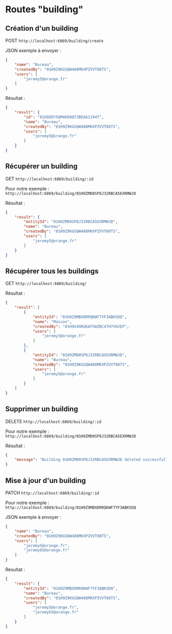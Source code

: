 # Routes "building"

## Création d'un building

POST ``http://localhost:6869/building/create``

JSON exemple à envoyer :

```JSON
{
    "name": "Bureau",
    "createdBy": "01H9Z9KGSQW488MKXPZVVT08TS",
    "users": [
        "jeremy5@orange.fr"
    ]
}
```

Résultat : 

```JSON
{
    "result": {
        "id": "01H9ZKY5QMAK88Q73BEAG1194T",
        "name": "Bureau",
        "createdBy": "01H9Z9KGSQW488MKXPZVVT08TS",
        "users": [
            "jeremy5@orange.fr"
        ]
    }
}
```

## Récupérer un building

GET ``http://localhost:6869/building/:id``

Pour notre exemple : ``http://localhost:6869/building/01H9ZMD0SP8J32RBCA5EXRMWJD``

Résultat : 

```JSON
{
    "result": {
        "entityId": "01H9ZMD0SP8J32RBCA5EXRMWJD",
        "name": "Bureau",
        "createdBy": "01H9Z9KGSQW488MKXPZVVT08TS",
        "users": [
            "jeremy5@orange.fr"
        ]
    }
}
```

## Récupérer tous les buildings

GET ``http://localhost:6869/building/``

Résultat : 

```JSON
{
    "result": [
        {
            "entityId": "01H9Z9MBXDRRQKWF7YF3ABK5DQ",
            "name": "Maison",
            "createdBy": "01H9X49RGKAF5WZBC47H7VHJEP",
            "users": [
                "jeremy5@orange.fr"
            ]
        },
        {
            "entityId": "01H9ZMD0SP8J32RBCA5EXRMWJD",
            "name": "Bureau",
            "createdBy": "01H9Z9KGSQW488MKXPZVVT08TS",
            "users": [
                "jeremy5@orange.fr"
            ]
        }
    ]
}
```

## Supprimer un building

DELETE ``http://localhost:6869/building/:id``

Pour notre exemple : ``http://localhost:6869/building/01H9ZMD0SP8J32RBCA5EXRMWJD``

Résultat : 

```JSON
{
    "message": "Building 01H9ZMD0SP8J32RBCA5EXRMWJD deleted successfully."
}
```

## Mise à jour d'un building

PATCH ``http://localhost:6869/building/:id``

Pour notre exemple : ``http://localhost:6869/building/01H9Z9MBXDRRQKWF7YF3ABK5DQ``

JSON exemple à envoyer : 

```JSON
{
    "name": "Bureau",
    "createdBy": "01H9Z9KGSQW488MKXPZVVT08TS",
    "users": [
        "jeremy5@orange.fr",
        "jeremy65@orange.fr"
    ]
}
```

Résultat : 

```JSON
{
    "result": {
        "entityId": "01H9Z9MBXDRRQKWF7YF3ABK5DQ",
        "name": "Bureau",
        "createdBy": "01H9Z9KGSQW488MKXPZVVT08TS",
        "users": [
            "jeremy5@orange.fr",
            "jeremy65@orange.fr"
        ]
    }
}
```